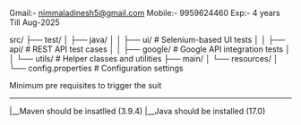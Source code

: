 Gmail:- nimmaladinesh5@gmail.com
Mobile:- 9959624460
Exp:- 4 years Till Aug-2025

src/
├── test/
│   ├── java/
│   │   ├── ui/      # Selenium-based UI tests
│   │   ├── api/     # REST API test cases
│   │   ├── google/  # Google API integration tests
│   │   └── utils/   # Helper classes and utilities
├── main/
│   └── resources/
│       └── config.properties # Configuration settings


Minimum pre requisites to trigger the suit
___________________________________________
|__Maven should be insatlled (3.9.4)
|__Java should be installed (17.0)
